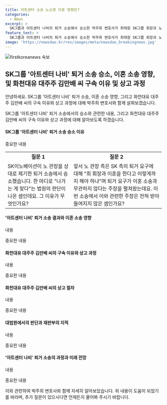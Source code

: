 ```yaml
---
title: 아트센터 소송 노소영 이혼 영향은?
categories:
  - News
excerpt: >
  SK그룹과 아트센터 나비의 퇴거 소송에서 승소한 박주희 변호사가 최태원 SK그룹 회장과 노소영 관장의 이혼 소송에 미칠 파장에 대해 자세히 다룬다. 또한, 화천대유 대주주 김만배 씨와 신학림 전 언론노조 위원장의 구속 이유를 분석해, 대법원에서의 쟁점과 이혼 판결에 어떤 영향을 미칠지 짚어본다. 또한, 해병대원 특검법 입법 청문회와 군기 훈련 관련 사건에 대한 법적 쟁점과 구속 이유를 다룬다.
feature_text: >
  SK그룹과 아트센터 나비의 퇴거 소송에서 승소한 박주희 변호사가 최태원 SK그룹 회장과 노소영 관장의 이혼 소송에 미칠 파장에 대해 자세히 다룬다. 또한, 화천대유 대주주 김만배 씨와 신학림 전 언론노조 위원장의 구속 이유를 분석해, 대법원에서의 쟁점과 이혼 판결에 어떤 영향을 미칠지 짚어본다. 또한, 해병대원 특검법 입법 청문회와 군기 훈련 관련 사건에 대한 법적 쟁점과 구속 이유를 다룬다.
image: 'https://newsdao.kr/res/images/meta/newsdao_breakingnews.jpg'
---
```


<p><img src="https://newsdao.kr/res/images/meta/newsdao_breakingnews.jpg" alt="firstkoreanews 속보" /></p>

<h2 data-ke-size="size26">SK그룹 '아트센터 나비' 퇴거 소송 승소, 이혼 소송 영향, 및 화천대유 대주주 김만배 씨 구속 이유 및 상고 과정</h2>

<p>안녕하세요. SK그룹 '아트센터 나비' 퇴거 소송, 이혼 소송 영향, 그리고 화천대유 대주주 김만배 씨의 구속 이유와 상고 과정에 대해 박주희 변호사와 함께 살펴보겠습니다.</p>

<p data-ke-size="size16">SK그룹 '아트센터 나비' 퇴거 소송에서의 승소와 관련한 내용, 그리고 화천대유 대주주 김만배 씨의 구속 이유와 상고 과정에 대해 알아보도록 하겠습니다.</p>

<h4>SK그룹 '아트센터 나비' 퇴거 소송 승소 이유</h4>

<p>중요한 내용</p>

<table>
  <tr>
    <td style="text-align: center; height: 17px;"><b>질문 1</b></td>
    <td style="text-align: center; height: 17px;"><b>질문 2</b></td>
  </tr>
  <tr>
    <td style="text-align: left;">SK이노베이션이 노 관장을 상대로 제기한 퇴거 소송에서 승소했습니다. 한 마디로 "나가는 게 맞다"는 법원의 판단이 나온 셈인데요. 그 이유가 무엇인가요?</td>
    <td style="text-align: left;">앞서 노 관장 측은 SK 측의 퇴거 요구에 대해 "최 회장과 이혼을 한다고 이렇게까지 해야 하냐"며 퇴거 요구가 이혼 소송과 무관하지 않다는 주장을 펼쳐왔는데요. 이번 소송에서 이와 관련한 주장은 전혀 받아들여지지 않은 셈인가요?</td>
  </tr>
</table>

<h4>'아트센터 나비' 퇴거 소송 결과와 이혼 소송 영향</h4>

<p>내용</p>

<p>중요한 내용</p>

<h4>화천대유 대주주 김만배 씨의 구속 이유와 상고 과정</h4>

<p>내용</p>

<p>중요한 내용</p>

<h4>화천대유 대주주 김만배 씨의 상고 절차</h4>

<p>내용</p>

<p>중요한 내용</p>

<h4>대법원에서의 판단과 재판부의 지적</h4>

<p>내용</p>

<p>중요한 내용</p>

<h4>'아트센터 나비' 퇴거 소송의 과정과 미래 전망</h4>

<p>내용</p>

<p>중요한 내용</p>

<p>이와 관련하여 박주희 변호사와 함께 자세히 알아보았습니다. 위 내용이 도움이 되었기를 바라며, 추가 질문이 있으시다면 언제든지 물어봐 주시기 바랍니다.</p>

